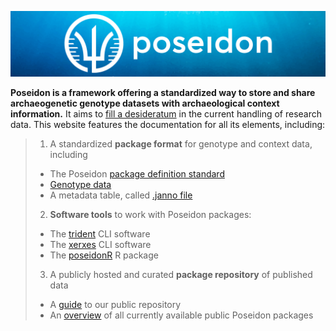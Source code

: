 ![poseidon banner with logo](_media/Poseidon-Logo-WaterGraphicLrg.png)

**Poseidon is a framework offering a standardized way to store and share archaeogenetic genotype datasets with archaeological context information.** It aims to [fill a desideratum](background.md) in the current handling of research data. This website features the documentation for all its elements, including:

> 1. A standardized **package format** for genotype and context data, including
>   - The Poseidon [package definition standard](standard)
>   - [Genotype data](genotype_data)
>   - A metadata table, called [.janno file](janno_details)
> 2. **Software tools** to work with Poseidon packages:
>   - The [trident](trident) CLI software
>   - The [xerxes](xerxes) CLI software
>   - The [poseidonR](poseidonR) R package
> 3. A publicly hosted and curated **package repository** of published data
>   - A [guide](repo_guide) to our public repository
>   - An [overview](https://poseidon-framework.github.io/published_data/) of all currently available public Poseidon packages
<!-- > - An experimental [explorer](repo_explorer) of our public repository -->
